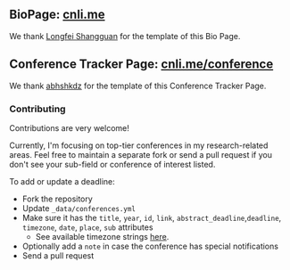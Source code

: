 ## BioPage: [cnli.me](https://cnli.me/)
We thank [Longfei Shangguan](https://shanggdlk.github.io/) for the template of this Bio Page.

## Conference Tracker Page: [cnli.me/conference](https://cnli.me/conference/)
We thank [abhshkdz](https://aideadlin.es/?sub=ML,CV,NLP,RO,SP,DM) for the template of this Conference Tracker Page.

### Contributing
Contributions are very welcome!

Currently, I'm focusing on top-tier conferences in my research-related areas. Feel free to maintain a separate fork or send a pull request if you don't see your sub-field or conference of interest listed.

To add or update a deadline:
- Fork the repository
- Update `_data/conferences.yml`
- Make sure it has the `title`, `year`, `id`, `link`, `abstract_deadline`,`deadline`, `timezone`, `date`, `place`, `sub` attributes
    + See available timezone strings [here](https://momentjs.com/timezone/).
- Optionally add a `note` in case the conference has special notifications
- Send a pull request